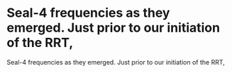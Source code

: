 # Seal-4 frequencies as they emerged. Just prior to our initiation of the RRT,

Seal-4 frequencies as they emerged. Just prior to our initiation of the RRT,